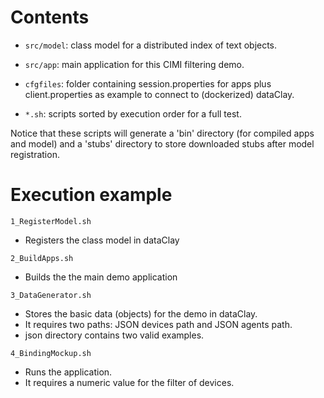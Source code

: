 Contents
========

- `src/model`: class model for a distributed index of text objects.
- `src/app`: main application for this CIMI filtering demo.

- `cfgfiles`: folder containing session.properties for apps plus client.properties as example to connect to (dockerized) dataClay.
- `*.sh`: scripts sorted by execution order for a full test.

Notice that these scripts will generate a 'bin' directory (for compiled apps and model) 
and a 'stubs' directory to store downloaded stubs after model registration.

Execution example
=================

`1_RegisterModel.sh`
- Registers the class model in dataClay

`2_BuildApps.sh`
- Builds the the main demo application

`3_DataGenerator.sh`
- Stores the basic data (objects) for the demo in dataClay.
- It requires two paths: JSON devices path and JSON agents path. 
- json directory contains two valid examples.

`4_BindingMockup.sh`
- Runs the application.
- It requires a numeric value for the filter of devices.

